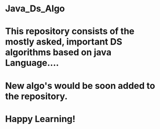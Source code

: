 # Java_Ds_Algo
# This repository consists of the mostly asked, important DS algorithms based on java Language....
# New algo's would be soon added to the repository.
# Happy Learning!
